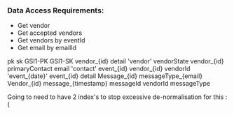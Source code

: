 
### Data Access Requirements:
* Get vendor
* Get accepted vendors
* Get vendors by eventId
* Get email by emailId


pk							sk										GSI1-PK				GSI1-SK
vendor_{id} 				detail 									'vendor' 			vendorState
vendor_{id}					primaryContact							email				'contact'
event_{id}					vendor_{id}								vendorId			'event_{date}'
event_{id}					detail
Message_{id}				messageType_{email}						Vendor_{id}			message_{timestamp}					messageId	vendorId	messageType

Going to need to have 2 index's to stop excessive de-normalisation for this :( 
